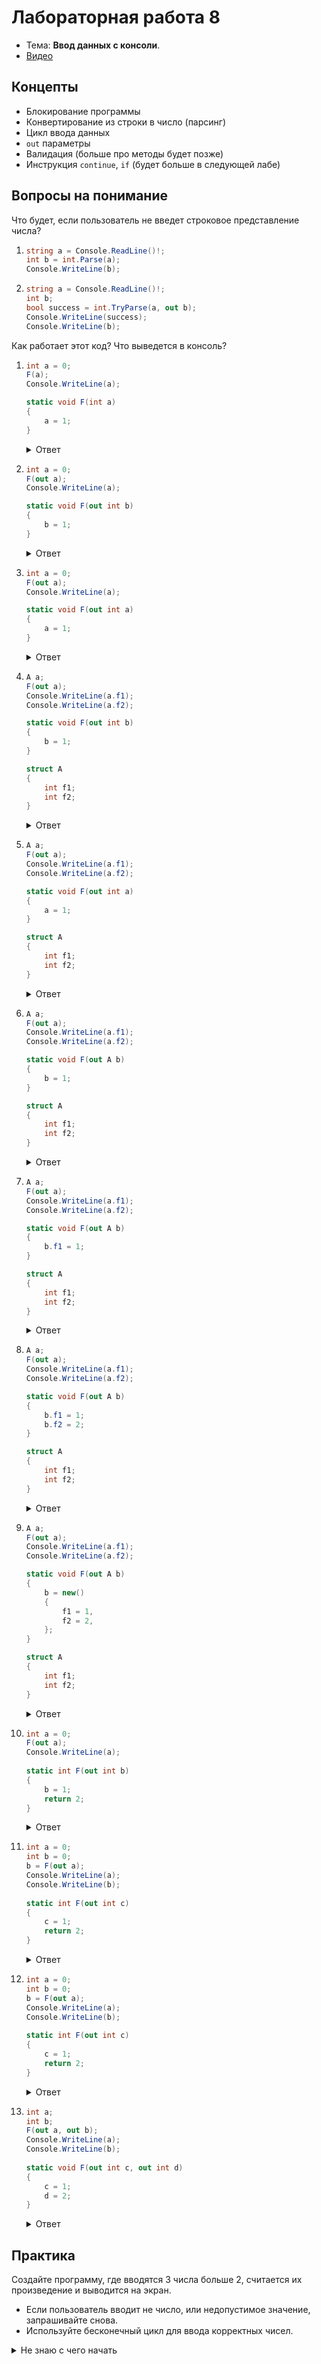 # Лабораторная работа 8

- Тема: **Ввод данных с консоли**.
- [Видео](https://www.youtube.com/watch?v=SSTFFX5heuY&list=PL4sUOB8DjVlVVw9Yx_tUO7fRPDYeaACXD&index=10)

## Концепты

- Блокирование программы
- Конвертирование из строки в число (парсинг)
- Цикл ввода данных
- `out` параметры
- Валидация (больше про методы будет позже)
- Инструкция `continue`, `if` (будет больше в следующей лабе)

## Вопросы на понимание

Что будет, если пользователь не введет строковое представление числа?

1. ```csharp
   string a = Console.ReadLine()!;
   int b = int.Parse(a);
   Console.WriteLine(b);
   ```
   
2. ```csharp
   string a = Console.ReadLine()!;
   int b;
   bool success = int.TryParse(a, out b);
   Console.WriteLine(success);
   Console.WriteLine(b);
   ```
   
Как работает этот код? Что выведется в консоль?

1. ```csharp
   int a = 0;
   F(a);
   Console.WriteLine(a);
   
   static void F(int a)
   {
       a = 1;
   }
   ```
   
   <details>
   <summary>Ответ</summary>
   
   Здесь при вызове `F` создается локальная переменная `a` во временной памяти,
   существующая только на время вызова `F`.
   Она получает копию значения из локальной переменной `a`.
   </details>
   
2. ```csharp
   int a = 0;
   F(out a);
   Console.WriteLine(a);
   
   static void F(out int b)
   {
       b = 1;
   }
   ```
   
   <details>
   <summary>Ответ</summary>
   
   Здесь `F` передается адрес `a` во временной памяти (еще ее называют "ссылка на `a`") для инициализации.
   `b = 1` вписывает по этому адресу в переменную `a`.
   </details>
   
3. ```csharp
   int a = 0;
   F(out a);
   Console.WriteLine(a);
   
   static void F(out int a)
   {
       a = 1;
   }
   ```
   
   <details>
   <summary>Ответ</summary>
   
   Идентично с предыдущей ситуацией.
   Эти переменные независимы друг от друга, их имена не играют роли.
   </details>

4. ```csharp
   A a;
   F(out a);
   Console.WriteLine(a.f1);
   Console.WriteLine(a.f2);
   
   static void F(out int b)
   {
       b = 1;
   }
   
   struct A
   {
       int f1;
       int f2;
   }
   ```
   
   <details>
   <summary>Ответ</summary>
   
   Этот код не скомпилируется, потому что `F` принимает не ссылки на `A`, а ссылки на `int`.
   </details>

5. ```csharp
   A a;
   F(out a);
   Console.WriteLine(a.f1);
   Console.WriteLine(a.f2);
   
   static void F(out int a)
   {
       a = 1;
   }
   
   struct A
   {
       int f1;
       int f2;
   }
   ```
   
   <details>
   <summary>Ответ</summary>
   
   Та же проблема.
   </details>

6. ```csharp
   A a;
   F(out a);
   Console.WriteLine(a.f1);
   Console.WriteLine(a.f2);
   
   static void F(out A b)
   {
       b = 1;
   }
   
   struct A
   {
       int f1;
       int f2;
   }
   ```
   
   <details>
   <summary>Ответ</summary>
   
   Не скомпилируется, поскольку переменной типа `A` нельзя присвоить значение типа `int`.
   </details>

7. ```csharp
   A a;
   F(out a);
   Console.WriteLine(a.f1);
   Console.WriteLine(a.f2);
   
   static void F(out A b)
   {
       b.f1 = 1;
   }
   
   struct A
   {
       int f1;
       int f2;
   }
   ```
   
   <details>
   <summary>Ответ</summary>
   
   Не скомпилируется, потому что `a` не полностью инициализирован по завершению функции `F`.
   </details>

8. ```csharp
   A a;
   F(out a);
   Console.WriteLine(a.f1);
   Console.WriteLine(a.f2);
   
   static void F(out A b)
   {
       b.f1 = 1;
       b.f2 = 2;
   }
   
   struct A
   {
       int f1;
       int f2;
   }
   ```
   
   <details>
   <summary>Ответ</summary>
   
   Выведется 1 и 2.
   </details>

9. ```csharp
   A a;
   F(out a);
   Console.WriteLine(a.f1);
   Console.WriteLine(a.f2);
   
   static void F(out A b)
   {
       b = new()
       {
           f1 = 1,
           f2 = 2,
       };
   }
   
   struct A
   {
       int f1;
       int f2;
   }
   ```
   
   <details>
   <summary>Ответ</summary>
   
   Выведется 1 и 2.
   </details>

10. ```csharp
    int a = 0;
    F(out a);
    Console.WriteLine(a);
   
    static int F(out int b)
    {
        b = 1;
        return 2;
    }
    ```
   
    <details>
    <summary>Ответ</summary>
   
    Возвращаемое значение никуда не сохраняется.
    Здесь в `a` (переданное как адрес) лишь запишется значение.
    </details>

11. ```csharp
    int a = 0;
    int b = 0;
    b = F(out a);
    Console.WriteLine(a);
    Console.WriteLine(b);
   
    static int F(out int c)
    {
        c = 1;
        return 2;
    }
    ```
   
    <details>
    <summary>Ответ</summary>
   
    `a` будет 1, `b` будет 2.
    </details>

12. ```csharp
    int a = 0;
    int b = 0;
    b = F(out a);
    Console.WriteLine(a);
    Console.WriteLine(b);
   
    static int F(out int c)
    {
        c = 1;
        return 2;
    }
    ```
   
    <details>
    <summary>Ответ</summary>
   
    `a` будет 1, `b` будет 2.
    </details>

13. ```csharp
    int a;
    int b;
    F(out a, out b);
    Console.WriteLine(a);
    Console.WriteLine(b);
   
    static void F(out int c, out int d)
    {
        c = 1;
        d = 2;
    }
    ```
   
    <details>
    <summary>Ответ</summary>
   
    `a` будет 1, `b` будет 2.
    Можно передавать несколько `out` параметров.
    </details>

## Практика

Создайте программу, где вводятся 3 числа больше 2, считается их произведение и выводится на экран.

- Если пользователь вводит не число, или недопустимое значение, запрашивайте снова.
- Используйте бесконечный цикл для ввода корректных чисел.

<details>
<summary>Не знаю с чего начать</summary>

Можно разбить задание на 2 части:
- Ввод 3 чисел;
- Вывод ответа.

Ввод 3 чисел - это просто ввод одного числа 3 раза.

О том, как сделать ввод числа, есть в видео.
</details>
